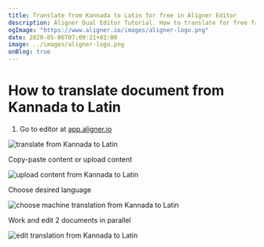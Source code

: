 ```yaml
---
title: Translate from Kannada to Latin for free in Aligner Editor
description: Aligner Dual Editor Tutorial. How to translate for free from Kannada to Latin. Aligner is multilingual document management platform. 
ogImage: "https://www.aligner.io/images/aligner-logo.png"
date: 2020-05-06T07:09:21+03:00
image: ../images/aligner-logo.png
onBlog: true
---
```


# How to translate document from Kannada to Latin

1. Go to editor at [app.aligner.io](https://app.aligner.io "Aligner App web page")

![translate from Kannada to Latin](../aligner-blank-editor.png "translate from Kannada to Latin")

Copy-paste content or upload content

![upload content from Kannada to Latin](../aligner-uploaded-document.png "upload content from Kannada to Latin")

Choose desired language

![choose machine translation from Kannada to Latin](../aligner-language-dropdown.png "choose machine translation from Kannada to Latin")

Work and edit 2 documents in parallel

![edit translation from Kannada to Latin](../aligner-double-sitded-editor.png "edit translation from Kannada to Latin")

